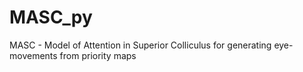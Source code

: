 # MASC_py
MASC - Model of Attention in Superior Colliculus for generating eye-movements from priority maps
